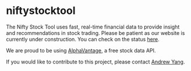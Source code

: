 # niftystocktool
The Nifty Stock Tool uses fast, real-time financial data to provide insight and recommendations in stock trading. Please be patient as our website is currently under construction. You can check on the status [here](https://realandrewyang.github.io/niftystocktool).

We are proud to be using [AlphaVantage](https://www.alphavantage.co), a free stock data API.

If you would like to contribute to this project, please contact [Andrew Yang](https://realandrewyang.github.io).
